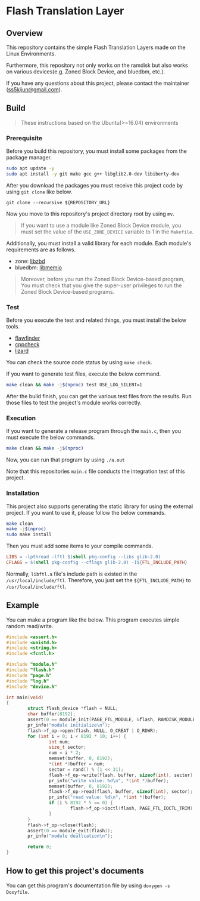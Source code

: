 # Flash Translation Layer

## Overview

This repository contains the simple Flash Translation Layers made on the Linux Environments.

Furthermore, this repository not only works on the ramdisk but also works
on various devices(e.g. Zoned Block Device, and bluedbm, etc.).

If you have any questions about this project, please contact the maintainer (ss5kijun@gmail.com).

## Build

> These instructions based on the Ubuntu(>=16.04) environments

### Prerequisite

Before you build this repository, you must install some packages from
the package manager.

```bash
sudo apt update -y
sudo apt install -y git make gcc g++ libglib2.0-dev libiberty-dev
```

After you download the packages you must receive this project code
by using `git clone` like below.

```
git clone --recursive ${REPOSITORY_URL}
```

Now you move to this repository's project directory root by using `mv`.

> If you want to use a module like Zoned Block Device module, you must set the value
> of the `USE_ZONE_DEVICE` variable to 1 in the `Makefile`.

Additionally, you must install a valid library for each module.
Each module's requirements are as follows.

- zone: [libzbd](https://github.com/westerndigitalcorporation/libzbd)
- bluedbm: [libmemio](https://github.com/pnuoslab/Flash-Board-Tester)

> Moreover, before you run the Zoned Block Device-based program,
> You must check that you give the super-user privileges to run
> the Zoned Block Device-based programs.

### Test

Before you execute the test and related things, you must install the below tools.

- [flawfinder](https://dwheeler.com/flawfinder/)
- [cppcheck](https://cppcheck.sourceforge.io/)
- [lizard](https://github.com/terryyin/lizard)

You can check the source code status by using `make check`.

If you want to generate test files, execute the below command.

```bash
make clean && make -j$(nproc) test USE_LOG_SILENT=1
```

After the build finish, you can get the various test files from the results.
Run those files to test the project's module works correctly.

### Execution

If you want to generate a release program through the `main.c`,
then you must execute the below commands.

```bash
make clean && make -j$(nproc)
```

Now, you can run that program by using `./a.out`

Note that this repositories `main.c` file conducts
the integration test of this project.

### Installation

This project also supports generating the static library
for using the external project. If you want to use it,
please follow the below commands.

```bash
make clean
make -j$(nproc)
sudo make install
```

Then you must add some items to your compile commands.

```makefile
LIBS = -lpthread -lftl $(shell pkg-config --libs glib-2.0)
CFLAGS = $(shell pkg-config --cflags glib-2.0) -I${FTL_INCLUDE_PATH}
```

Normally, `libftl.a` file's include path is existed in the
`/usr/local/include/ftl`. Therefore, you just set the `${FTL_INCLUDE_PATH}`
to `/usr/local/include/ftl`.

## Example

You can make a program like the below. This program executes simple random read/write.

```c
#include <assert.h>
#include <unistd.h>
#include <string.h>
#include <fcntl.h>

#include "module.h"
#include "flash.h"
#include "page.h"
#include "log.h"
#include "device.h"

int main(void)
{
        struct flash_device *flash = NULL;
        char buffer[8192];
        assert(0 == module_init(PAGE_FTL_MODULE, &flash, RAMDISK_MODULE));
        pr_info("module initialize\n");
        flash->f_op->open(flash, NULL, O_CREAT | O_RDWR);
        for (int i = 0; i < 8192 * 10; i++) {
                int num;
                size_t sector;
                num = i * 2;
                memset(buffer, 0, 8192);
                *(int *)buffer = num;
                sector = rand() % (1 << 31);
                flash->f_op->write(flash, buffer, sizeof(int), sector);
                pr_info("write value: %d\n", *(int *)buffer);
                memset(buffer, 0, 8192);
                flash->f_op->read(flash, buffer, sizeof(int), sector);
                pr_info("read value: %d\n", *(int *)buffer);
                if (i % 8192 * 5 == 0) {
                        flash->f_op->ioctl(flash, PAGE_FTL_IOCTL_TRIM);
                }
        }
        flash->f_op->close(flash);
        assert(0 == module_exit(flash));
        pr_info("module deallcation\n");

        return 0;
}
```

## How to get this project's documents

You can get this program's documentation file by using `doxygen -s Doxyfile`.
